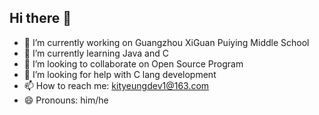 ## Hi there 👋

- 🔭 I’m currently working on Guangzhou XiGuan Puiying Middle School
- 🌱 I’m currently learning Java and C
- 👯 I’m looking to collaborate on Open Source Program
- 🤔 I’m looking for help with C lang development
- 📫 How to reach me: kityeungdev1@163.com
- 😄 Pronouns: him/he
